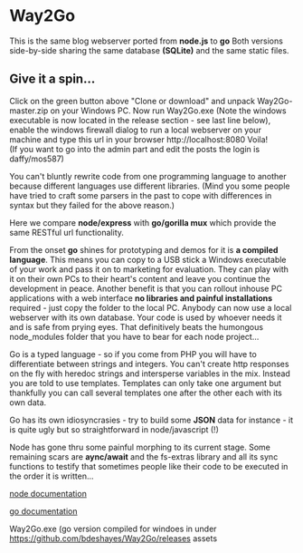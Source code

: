 # Way2Go

This is the same blog webserver ported from **node.js** to **go** Both versions side-by-side sharing the same database **(SQLite)** and the same static files.

Give it a spin...
-----------------
Click on the green button above "Clone or download" and unpack Way2Go-master.zip on your Windows PC. Now run Way2Go.exe (Note the windows executable is now located in the release section - see last line below), enable the windows firewall dialog to run a local webserver on your machine and type this url in your browser http://localhost:8080 Voila!  
(If you want to go into the admin part and edit the posts the login is daffy/mos587)
 
You can't bluntly rewrite code from one programming language to another because different languages use different libraries. (Mind you some people have tried to craft some parsers in the past to cope with differences in syntax but they failed for the above reason.)

Here we compare **node/express** with **go/gorilla mux** which provide the same RESTful url functionality.

From the onset **go** shines for prototyping and demos for it is **a compiled language**. This means you can copy to a USB stick a Windows executable of your work and pass it on to marketing for evaluation. They can play with it on their own PCs to their heart's content and leave you continue the development in peace. Another benefit is that you can rollout inhouse PC applications with a web interface **no libraries and painful installations** required - just copy the folder to the local PC. Anybody can now use a local webserver with its own database. Your code is used by whoever needs it and is safe from prying eyes.
That definitively beats the humongous node_modules folder that you have to bear for each node project...

Go is a typed language - so if you come from PHP you will have to differentiate between strings and integers. You can't create http responses on the fly with heredoc strings and intersperse variables in the mix. Instead you are told to use templates. Templates can only take one argument but thankfully you can call several templates one after the other each with its own data.

Go has its own idiosyncrasies - try to build some **JSON** data for instance - it is quite ugly but so straightforward in node/javascript (!)

Node has gone thru some painful morphing to its current stage. Some remaining scars are **aync/await** and the fs-extras library and all its sync functions to testify that sometimes people like their code to be executed in the order it is written...

[node documentation](node.md)

[go documentation](go.md)

Way2Go.exe (go version compiled for windoes in under https://github.com/bdeshayes/Way2Go/releases assets

